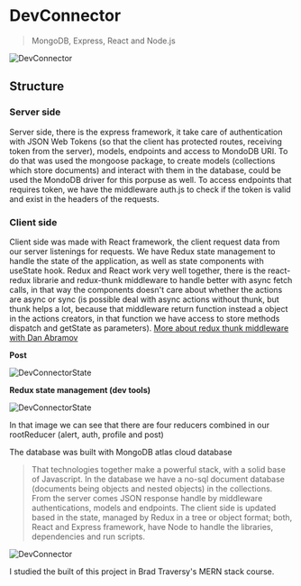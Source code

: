 # DevConnector

> MongoDB, Express, React and Node.js

<!-- <img source="./readme/image0" width="800px"> -->

![DevConnector](/readme/image1)

## Structure

### Server side

Server side, there is the express framework, it take care of authentication with JSON Web Tokens (so that the client has protected routes, receiving token from the server), models, endpoints and access to MondoDB URI. To do that was used the mongoose package, to create models (collections which store documents) and interact with them in the database, could be used the MondoDB driver for this porpuse as well. To access endpoints that requires token, we have the middleware auth.js to check if the token is valid and exist in the headers of the requests.

### Client side

Client side was made with React framework, the client request data from our server listenings for requests. We have Redux state management to handle the state of the application, as well as state components with useState hook. Redux and React work very well together, there is the react-redux librarie and redux-thunk middleware to handle better with async fetch calls, in that way the components doesn't care about whether the actions are async or sync (is possible deal with async actions without thunk, but thunk helps a lot, because that middleware return function instead a object in the actions creators, in that function we have access to store methods dispatch and getState as parameters).
[More about redux thunk middleware with Dan Abramov](https://stackoverflow.com/questions/34570758/why-do-we-need-middleware-for-async-flow-in-redux/34599594#34599594)

**Post**

![DevConnectorState](/readme/image1)

**Redux state management (dev tools)**

![DevConnectorState](/readme/image1)

In that image we can see that there are four reducers combined in our rootReducer (alert, auth, profile and post)

The database was built with MongoDB atlas cloud database

> That technologies together make a powerful stack, with a solid base of Javascript. In the database we have a no-sql document database (documents being objects and nested objects) in the collections. From the server comes JSON response handle by middleware authentications, models and endpoints. The client side is updated based in the state, managed by Redux in a tree or object format; both, React and Express framework, have Node to handle the libraries, dependencies and run scripts.

![DevConnector](/readme/image1)

I studied the built of this project in Brad Traversy's MERN stack course.
